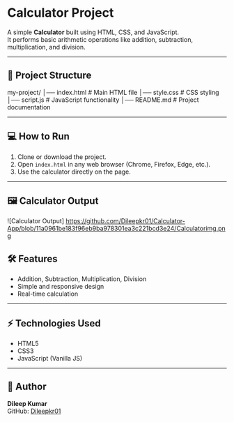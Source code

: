 # Calculator Project

A simple **Calculator** built using HTML, CSS, and JavaScript.  
It performs basic arithmetic operations like addition, subtraction, multiplication, and division.

---

## 📁 Project Structure

my-project/
│── index.html # Main HTML file
│── style.css # CSS styling
│── script.js # JavaScript functionality
│── README.md # Project documentation


---

## 💻 How to Run

1. Clone or download the project.
2. Open `index.html` in any web browser (Chrome, Firefox, Edge, etc.).
3. Use the calculator directly on the page.

---
## 🖼 Calculator Output

![Calculator Output]
https://github.com/Dileepkr01/Calculator-App/blob/11a0961be183f96eb9ba978301ea3c221bcd3e24/Calculatorimg.png


## 🛠 Features

- Addition, Subtraction, Multiplication, Division
- Simple and responsive design
- Real-time calculation

---

## ⚡ Technologies Used

- HTML5
- CSS3
- JavaScript (Vanilla JS)

---

## 📌 Author

**Dileep Kumar**  
GitHub: [Dileepkr01](https://github.com/Dileepkr01)




